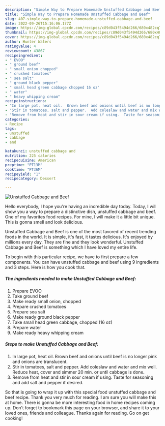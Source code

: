 ```yaml
---
description: "Simple Way to Prepare Homemade Unstuffed Cabbage and Beef"
title: "Simple Way to Prepare Homemade Unstuffed Cabbage and Beef"
slug: 407-simple-way-to-prepare-homemade-unstuffed-cabbage-and-beef
date: 2022-09-26T15:16:06.177Z
image: https://img-global.cpcdn.com/recipes/c89d043f5494d266/680x482cq70/unstuffed-cabbage-and-beef-recipe-main-photo.jpg
thumbnail: https://img-global.cpcdn.com/recipes/c89d043f5494d266/680x482cq70/unstuffed-cabbage-and-beef-recipe-main-photo.jpg
cover: https://img-global.cpcdn.com/recipes/c89d043f5494d266/680x482cq70/unstuffed-cabbage-and-beef-recipe-main-photo.jpg
author: Hunter Waters
ratingvalue: 4
reviewcount: 43867
recipeingredient:
- " EVOO"
- " ground beef"
- " small onion chopped"
- " crushed tomatoes"
- " sea salt"
- " ground black pepper"
- " small head green cabbage chopped 16 oz"
- " water"
- " heavy whipping cream"
recipeinstructions:
- "In large pot, heat oil.  Brown beef and onions until beef is no longer pink and onions are translucent."
- "Stir in tomatoes, salt and pepper.  Add coleslaw and water and mix well.  Reduce heat, cover and simmer 20 min. or until cabbage is done."
- "Remove from heat and stir in sour cream if using.  Taste for seasoning and add salt and pepper if desired."
categories:
- Recipe
tags:
- unstuffed
- cabbage
- and

katakunci: unstuffed cabbage and 
nutrition: 225 calories
recipecuisine: American
preptime: "PT13M"
cooktime: "PT36M"
recipeyield: "1"
recipecategory: Dessert

---
```



![Unstuffed Cabbage and Beef](https://img-global.cpcdn.com/recipes/c89d043f5494d266/680x482cq70/unstuffed-cabbage-and-beef-recipe-main-photo.jpg)

Hello everybody, I hope you're having an incredible day today. Today, I will show you a way to prepare a distinctive dish, unstuffed cabbage and beef. One of my favorites food recipes. For mine, I will make it a little bit unique. This is gonna smell and look delicious.



Unstuffed Cabbage and Beef is one of the most favored of recent trending foods in the world. It is simple, it's fast, it tastes delicious. It's enjoyed by millions every day. They are fine and they look wonderful. Unstuffed Cabbage and Beef is something which I have loved my entire life.


To begin with this particular recipe, we have to first prepare a few components. You can have unstuffed cabbage and beef using 9 ingredients and 3 steps. Here is how you cook that.

<!--inarticleads1-->

##### The ingredients needed to make Unstuffed Cabbage and Beef:

1. Prepare  EVOO
1. Take  ground beef
1. Make ready  small onion, chopped
1. Prepare  crushed tomatoes
1. Prepare  sea salt
1. Make ready  ground black pepper
1. Take  small head green cabbage, chopped (16 oz)
1. Prepare  water
1. Make ready  heavy whipping cream




<!--inarticleads2-->

##### Steps to make Unstuffed Cabbage and Beef:

1. In large pot, heat oil.  Brown beef and onions until beef is no longer pink and onions are translucent.
1. Stir in tomatoes, salt and pepper.  Add coleslaw and water and mix well.  Reduce heat, cover and simmer 20 min. or until cabbage is done.
1. Remove from heat and stir in sour cream if using.  Taste for seasoning and add salt and pepper if desired.




So that is going to wrap it up with this special food unstuffed cabbage and beef recipe. Thank you very much for reading. I am sure you will make this at home. There is gonna be more interesting food in home recipes coming up. Don't forget to bookmark this page on your browser, and share it to your loved ones, friends and colleague. Thanks again for reading. Go on get cooking!
